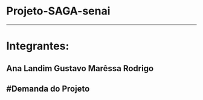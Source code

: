 # Projeto-SAGA-senai
-------------------------------------------------------------------------------------------------------------------------------------------------------------------------------

# Integrantes:

Ana Landim
Gustavo 
Marêssa
Rodrigo
--------------------------------------------------------------------------------------------------------------------------------------------------------------------------------
#Demanda do Projeto
------------------------------------------------------------------------------------------------------------------------------------------------------------------------------

